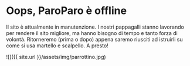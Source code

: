 # Oops, ParoParo è offline

Il sito è attualmente in manutenzione. I nostri pappagalli stanno lavorando per rendere il sito migliore, ma hanno bisogno di tempo e tanto forza di volontà.
Ritorneremo (prima o dopo) appena saremo riusciti ad istruirli su come si usa martello e scalpello. A presto!

![]({{ site.url }}/assets/img/parrottino.jpg)
